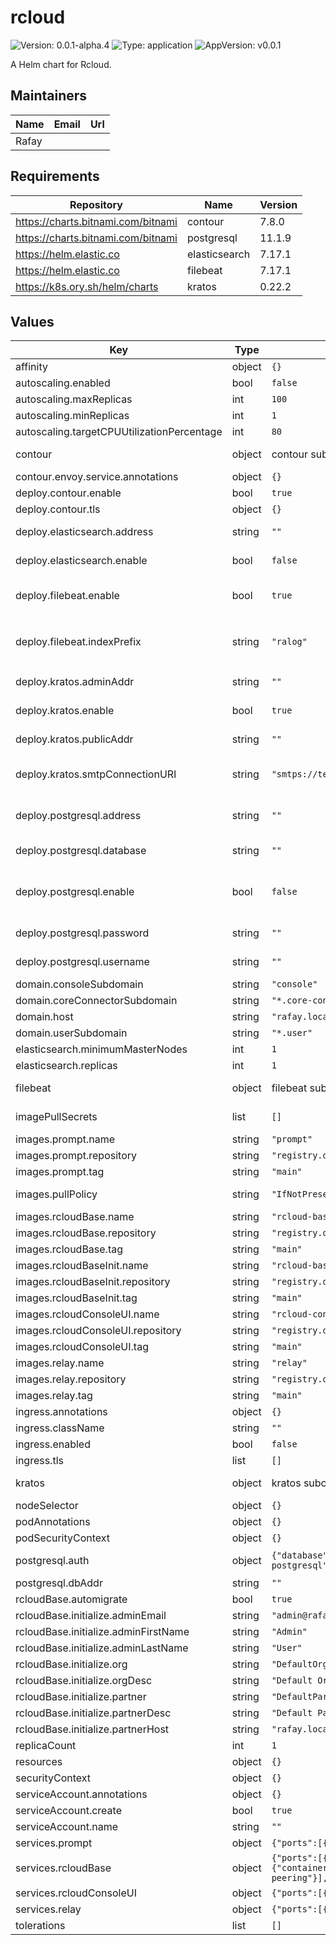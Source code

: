 # rcloud

![Version: 0.0.1-alpha.4](https://img.shields.io/badge/Version-0.0.1--alpha.4-informational?style=flat-square) ![Type: application](https://img.shields.io/badge/Type-application-informational?style=flat-square) ![AppVersion: v0.0.1](https://img.shields.io/badge/AppVersion-v0.0.1-informational?style=flat-square)

A Helm chart for Rcloud.

## Maintainers

| Name | Email | Url |
| ---- | ------ | --- |
| Rafay |  |  |

## Requirements

| Repository | Name | Version |
|------------|------|---------|
| https://charts.bitnami.com/bitnami | contour | 7.8.0 |
| https://charts.bitnami.com/bitnami | postgresql | 11.1.9 |
| https://helm.elastic.co | elasticsearch | 7.17.1 |
| https://helm.elastic.co | filebeat | 7.17.1 |
| https://k8s.ory.sh/helm/charts | kratos | 0.22.2 |

## Values

| Key | Type | Default | Description |
|-----|------|---------|-------------|
| affinity | object | `{}` |  |
| autoscaling.enabled | bool | `false` |  |
| autoscaling.maxReplicas | int | `100` |  |
| autoscaling.minReplicas | int | `1` |  |
| autoscaling.targetCPUUtilizationPercentage | int | `80` |  |
| contour | object | contour subchart overwrite | the chart will overwrite some values of contour subchart. |
| contour.envoy.service.annotations | object | `{}` | Annotations for Envoy service. |
| deploy.contour.enable | bool | `true` | auto install contour ingress controller |
| deploy.contour.tls | object | `{}` | TLS properties of the virtual host |
| deploy.elasticsearch.address | string | `""` | Elasticsearch address. Required when `deploy.elasticsearch.enable` is unset. |
| deploy.elasticsearch.enable | bool | `false` | Elasticsearch instance is auto deployed and managed by Helm release when true. |
| deploy.filebeat.enable | bool | `true` | Filebeat is used to collect audit logs into the system. You can disable this if you don't want audit logs. |
| deploy.filebeat.indexPrefix | string | `"ralog"` | You can use this to config the index prefixes for elasticsearch.  This has to match with your filebeat config in `filebeat.daemonset.filebeatConfig.filebeat.yml` |
| deploy.kratos.adminAddr | string | `""` | Kratos admin address. Required when `deploy.kratos.enable` is unset |
| deploy.kratos.enable | bool | `true` | Kratos instance is auto deployed and managed by Helm release when true. |
| deploy.kratos.publicAddr | string | `""` | Kratos public address. Required when `deploy.kratos.enable` is unset |
| deploy.kratos.smtpConnectionURI | string | `"smtps://test:test@mypost:1025/?skip_ssl_verify=true"` | SMTP connection URI that used by auto-deployed kratos for sending mails for example, account recovery etc. |
| deploy.postgresql.address | string | `""` | Postgresql address for example, "localhost:5432". Required when `deploy.postgresql.enable` is unset |
| deploy.postgresql.database | string | `""` | Postgresql database name. Required when `deploy.postgresql.enable` is unset. |
| deploy.postgresql.enable | bool | `false` | Postgresql db is auto deployed and managed by Helm release when true. (It is recommended to manage your own DB instance separately or use DB services like Amazon RDS in production) |
| deploy.postgresql.password | string | `""` | Postgresql password. Required when `deploy.postgresql.enable` is unset. |
| deploy.postgresql.username | string | `""` | Postgresql username. Required when `deploy.postgresql.enable` is unset. |
| domain.consoleSubdomain | string | `"console"` | subdomain used for the console UI |
| domain.coreConnectorSubdomain | string | `"*.core-connector"` | cluster communication |
| domain.host | string | `"rafay.local"` | Host |
| domain.userSubdomain | string | `"*.user"` | communication |
| elasticsearch.minimumMasterNodes | int | `1` |  |
| elasticsearch.replicas | int | `1` |  |
| filebeat | object | filebeat subchart overwrite | the chart will overwrite some values of filebear subchart. |
| imagePullSecrets | list | `[]` | If defined, uses a Secret to pull an image from a private Docker registry or repository |
| images.prompt.name | string | `"prompt"` |  |
| images.prompt.repository | string | `"registry.dev.rafay-edge.net/rafaylabs/prompt"` | prompt image |
| images.prompt.tag | string | `"main"` |  |
| images.pullPolicy | string | `"IfNotPresent"` | If defined, a imagePullPolicy applied to all deployments |
| images.rcloudBase.name | string | `"rcloud-base"` |  |
| images.rcloudBase.repository | string | `"registry.dev.rafay-edge.net/rafaylabs/rcloud-base"` | rcloud base image |
| images.rcloudBase.tag | string | `"main"` |  |
| images.rcloudBaseInit.name | string | `"rcloud-base-init"` |  |
| images.rcloudBaseInit.repository | string | `"registry.dev.rafay-edge.net/rafaylabs/rcloud-base-init"` | rcloud base initialize image |
| images.rcloudBaseInit.tag | string | `"main"` |  |
| images.rcloudConsoleUI.name | string | `"rcloud-console-ui"` |  |
| images.rcloudConsoleUI.repository | string | `"registry.dev.rafay-edge.net/rafaylabs/rcloud-console-ui"` | rcloud console ui image |
| images.rcloudConsoleUI.tag | string | `"main"` |  |
| images.relay.name | string | `"relay"` |  |
| images.relay.repository | string | `"registry.dev.rafay-edge.net/rafaylabs/relay"` | relay image |
| images.relay.tag | string | `"main"` |  |
| ingress.annotations | object | `{}` |  |
| ingress.className | string | `""` |  |
| ingress.enabled | bool | `false` |  |
| ingress.tls | list | `[]` | Ingress TLS for console |
| kratos | object | kratos subchart overwrite | the chart will overwrite some values of kratos subchart. |
| nodeSelector | object | `{}` |  |
| podAnnotations | object | `{}` | Annotations for the all deployed pods |
| podSecurityContext | object | `{}` |  |
| postgresql.auth | object | `{"database":"admindb","enablePostgresUser":false,"existingSecret":"rcloud-postgresql","password":"admindbpassword","username":"admindbuser"}` | When `deploy.postgresql.enable` is true postgres instance is created with this credentials. |
| postgresql.dbAddr | string | `""` |  |
| rcloudBase.automigrate | bool | `true` | Enable rcloud-base migrations |
| rcloudBase.initialize.adminEmail | string | `"admin@rafay.local"` | Admin email address |
| rcloudBase.initialize.adminFirstName | string | `"Admin"` | Admin first name |
| rcloudBase.initialize.adminLastName | string | `"User"` | Admin last name |
| rcloudBase.initialize.org | string | `"DefaultOrg"` | Organization name |
| rcloudBase.initialize.orgDesc | string | `"Default Organization"` | Organization description |
| rcloudBase.initialize.partner | string | `"DefaultPartner"` | Partner name |
| rcloudBase.initialize.partnerDesc | string | `"Default Partner"` | Partner description |
| rcloudBase.initialize.partnerHost | string | `"rafay.local"` | Partner host |
| replicaCount | int | `1` | Number of replicas in deployment |
| resources | object | `{}` |  |
| securityContext | object | `{}` |  |
| serviceAccount.annotations | object | `{}` |  |
| serviceAccount.create | bool | `true` |  |
| serviceAccount.name | string | `""` |  |
| services.prompt | object | `{"ports":[{"containerPort":7009,"name":"http"}],"type":"ClusterIP"}` | prompt service config |
| services.rcloudBase | object | `{"ports":[{"containerPort":11000,"name":"http"},{"containerPort":10000,"name":"rpc"},{"containerPort":10001,"name":"relay-peering"}],"type":"ClusterIP"}` | rcloud base service config |
| services.rcloudConsoleUI | object | `{"ports":[{"containerPort":80,"name":"nginx"}],"type":"ClusterIP"}` | rcloud console service config |
| services.relay | object | `{"ports":[{"containerPort":443,"name":"https"}],"type":"ClusterIP"}` | relay service config |
| tolerations | list | `[]` |  |

